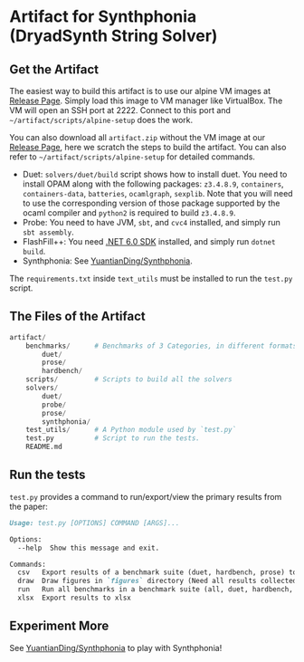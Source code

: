 
# Artifact for Synthphonia (DryadSynth String Solver)

## Get the Artifact

The easiest way to build this artifact is to use our alpine VM images at [Release Page](https://github.com/YuantianDing/Synthphonia/releases). Simply load this image to VM manager like VirtualBox. The VM will open an SSH port at 2222. Connect to this port and `~/artifact/scripts/alpine-setup` does the work.

You can also download all `artifact.zip` without the VM image at our [Release Page](https://github.com/YuantianDing/Synthphonia/releases), here we scratch the steps to build the artifact. You can also refer to `~/artifact/scripts/alpine-setup` for detailed commands.

* Duet: `solvers/duet/build` script shows how to install duet. You need to install OPAM along with the following packages: `z3.4.8.9`, `containers`, `containers-data`, `batteries`, `ocamlgraph`, `sexplib`.
    Note that you will need to use the corresponding version of those package supported by the ocaml compiler and `python2` is required to build `z3.4.8.9`.
* Probe: You need to have JVM, `sbt`, and `cvc4` installed, and simply run `sbt assembly`.
* FlashFill++: You need [.NET 6.0 SDK](https://dotnet.microsoft.com/en-us/download/dotnet/6.0) installed, and simply run `dotnet build`.
* Synthphonia: See [YuantianDing/Synthphonia](https://github.com/YuantianDing/Synthphonia).

The `requirements.txt` inside `text_utils` must be installed to run the `test.py` script.

## The Files of the Artifact

```py
artifact/
    benchmarks/      # Benchmarks of 3 Categories, in different formats.
        duet/
        prose/
        hardbench/
    scripts/         # Scripts to build all the solvers
    solvers/
        duet/
        probe/
        prose/
        synthphonia/
    test_utils/      # A Python module used by `test.py`
    test.py          # Script to run the tests.
    README.md
```

## Run the tests

`test.py` provides a command to run/export/view the primary results from the paper:

```md
Usage: test.py [OPTIONS] COMMAND [ARGS]...

Options:
  --help  Show this message and exit.

Commands:
  csv   Export results of a benchmark suite (duet, hardbench, prose) to csv
  draw  Draw figures in `figures` directory (Need all results collected)
  run   Run all benchmarks in a benchmark suite (all, duet, hardbench, prose)
  xlsx  Export results to xlsx
```

## Experiment More

See [YuantianDing/Synthphonia](https://github.com/YuantianDing/Synthphonia) to play with Synthphonia!
